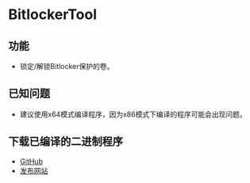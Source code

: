 # BitlockerTool
## 功能
- 锁定/解锁Bitlocker保护的卷。
## 已知问题
- 建议使用x64模式编译程序，因为x86模式下编译的程序可能会出现问题。
## 下载已编译的二进制程序
- [GitHub](https://github.com/MCjiaozi/BitlockerTool/releases)
- [发布网站](https://www.mcjiaozi.com/bitlockertool/)

